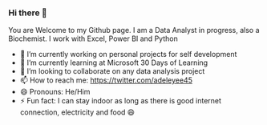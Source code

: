 ### Hi there 👋

You are Welcome to my Github page. I am a Data Analyst in progress, also a Biochemist. I work with Excel, Power BI and Python


- 🔭 I’m currently working on personal projects for self development
- 🌱 I’m currently learning at Microsoft 30 Days of Learning
- 👯 I’m looking to collaborate on any data analysis project
- 📫 How to reach me: https://twitter.com/adeleyee45
- 😄 Pronouns: He/Him
- ⚡ Fun fact: I can stay indoor as long as there is good internet connection, electricity and food 😄
